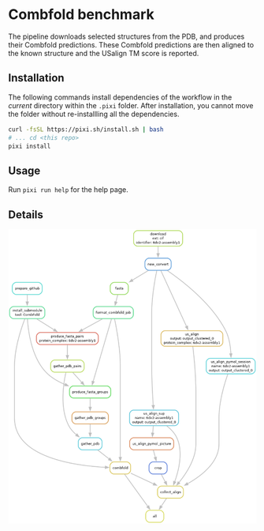# Combfold benchmark

The pipeline downloads selected structures from the PDB, and produces their
Combfold predictions. These Combfold predictions are then aligned to
the known structure and the USalign TM score is reported.

## Installation

The following commands install dependencies of the workflow in the _current_
directory within the `.pixi` folder. After installation, you cannot move the
folder without re-installling all the dependencies. 

```bash
curl -fsSL https://pixi.sh/install.sh | bash
# ... cd <this repo>
pixi install
```

## Usage

Run `pixi run help` for the help page.

## Details

![](resources/pipeline.png)
